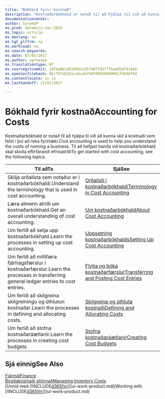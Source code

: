 ```yaml
---
title: "Bókhald fyrir kostnað"
description: "Kostnaðarbókhald er notað til að hjálpa til við að kunna skil á kostnaði sem felst í því að reka fyrirtæki. Til að hefjast handa við kostnaðarbókhald skal skoða eftirfarandi efnisatriði"
documentationcenter: 
author: SorenGP
ms.prod: dynamics-nav-2018
ms.topic: article
ms.devlang: na
ms.tgt_pltfrm: na
ms.workload: na
ms.search.keywords: 
ms.date: 07/01/2017
ms.author: sgroespe
ms.translationtype: HT
ms.sourcegitcommit: 1dfba8b14019991c95f40ffd5f7fbaed5df414eb
ms.openlocfilehash: 6bcf5fa61b1ce6ceb750f00559d69662fd34bf94
ms.contentlocale: is-is
ms.lasthandoff: 12/01/2017

---
```

# <a name="accounting-for-costs"></a><span data-ttu-id="38a60-104">Bókhald fyrir kostnað</span><span class="sxs-lookup"><span data-stu-id="38a60-104">Accounting for Costs</span></span>
<span data-ttu-id="38a60-105">Kostnaðarbókhald er notað til að hjálpa til við að kunna skil á kostnaði sem felst í því að reka fyrirtæki.</span><span class="sxs-lookup"><span data-stu-id="38a60-105">Cost accounting is used to help you understand the costs of running a business.</span></span> <span data-ttu-id="38a60-106">Til að hefjast handa við kostnaðarbókhald skal skoða eftirfarandi efnisatriði</span><span class="sxs-lookup"><span data-stu-id="38a60-106">To get started with cost accounting, see the following topics.</span></span>  

|<span data-ttu-id="38a60-107">Til að</span><span class="sxs-lookup"><span data-stu-id="38a60-107">To</span></span>|<span data-ttu-id="38a60-108">Sjá</span><span class="sxs-lookup"><span data-stu-id="38a60-108">See</span></span>|  
|--------|---------|  
|<span data-ttu-id="38a60-109">Skilja orðalista sem notaður er í kostnaðarbókhaldi.</span><span class="sxs-lookup"><span data-stu-id="38a60-109">Understand the terminology that is used in cost accounting.</span></span>|[<span data-ttu-id="38a60-110">Orðalisti í kostnaðarbókhaldi</span><span class="sxs-lookup"><span data-stu-id="38a60-110">Terminology in Cost Accounting</span></span>](finance-terminology-in-cost-accounting.md)|  
|<span data-ttu-id="38a60-111">Læra almenn atriði um kostnaðarbókhald.</span><span class="sxs-lookup"><span data-stu-id="38a60-111">Get an overall understanding of cost accounting.</span></span>|[<span data-ttu-id="38a60-112">Um kostnaðarbókhald</span><span class="sxs-lookup"><span data-stu-id="38a60-112">About Cost Accounting</span></span>](finance-about-cost-accounting.md)|  
|<span data-ttu-id="38a60-113">Um ferlið að setja upp kostnaðarbókhald.</span><span class="sxs-lookup"><span data-stu-id="38a60-113">Learn the processes in setting up cost accounting.</span></span>|[<span data-ttu-id="38a60-114">Uppsetning kostnaðarbókhalds</span><span class="sxs-lookup"><span data-stu-id="38a60-114">Setting Up Cost Accounting</span></span>](finance-set-up-cost-accounting.md)|  
|<span data-ttu-id="38a60-115">Um ferlið að millifæra fjárhagsfærslur í kostnaðarfærslur.</span><span class="sxs-lookup"><span data-stu-id="38a60-115">Learn the processes in transferring general ledger entries to cost entries.</span></span>|[<span data-ttu-id="38a60-116">Flytja og bóka kostnaðarfærslur</span><span class="sxs-lookup"><span data-stu-id="38a60-116">Transferring and Posting Cost Entries</span></span>](finance-transfer-and-post-cost-entries.md)|  
|<span data-ttu-id="38a60-117">Um ferlið að skilgreina skilgreiningu og úthlutun kostnaðar.</span><span class="sxs-lookup"><span data-stu-id="38a60-117">Learn the processes in defining and allocating costs.</span></span>|[<span data-ttu-id="38a60-118">Skilgreina og úthluta kostnaði</span><span class="sxs-lookup"><span data-stu-id="38a60-118">Defining and Allocating Costs</span></span>](finance-define-and-allocate-costs.md)|  
|<span data-ttu-id="38a60-119">Um ferlið að stofna kostnaðaráætlanir.</span><span class="sxs-lookup"><span data-stu-id="38a60-119">Learn the processes in creating cost budgets.</span></span>|[<span data-ttu-id="38a60-120">Stofna kostnaðaráætlanir</span><span class="sxs-lookup"><span data-stu-id="38a60-120">Creating Cost Budgets</span></span>](finance-create-cost-budgets.md)|  

## <a name="see-also"></a><span data-ttu-id="38a60-121">Sjá einnig</span><span class="sxs-lookup"><span data-stu-id="38a60-121">See Also</span></span>  
[<span data-ttu-id="38a60-122">Fjármál</span><span class="sxs-lookup"><span data-stu-id="38a60-122">Finance</span></span>](finance.md)  
[<span data-ttu-id="38a60-123">Birgðakostnaði stjórnað</span><span class="sxs-lookup"><span data-stu-id="38a60-123">Managing Inventory Costs</span></span>](finance-manage-inventory-costs.md)  
<span data-ttu-id="38a60-124">[Unnið með [!INCLUDE[d365fin](includes/d365fin_md.md)]](ui-work-product.md)</span><span class="sxs-lookup"><span data-stu-id="38a60-124">[Working with [!INCLUDE[d365fin](includes/d365fin_md.md)]](ui-work-product.md)</span></span>

